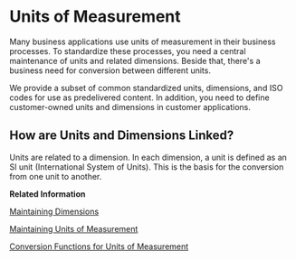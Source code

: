 <!-- loio8961c2c4cebf457f95fb080a736babdc -->

# Units of Measurement

Many business applications use units of measurement in their business processes. To standardize these processes, you need a central maintenance of units and related dimensions. Beside that, there's a business need for conversion between different units.

We provide a subset of common standardized units, dimensions, and ISO codes for use as predelivered content. In addition, you need to define customer-owned units and dimensions in customer applications.



<a name="loio8961c2c4cebf457f95fb080a736babdc__section_lwd_lw5_plb"/>

## How are Units and Dimensions Linked?

Units are related to a dimension. In each dimension, a unit is defined as an SI unit \(International System of Units\). This is the basis for the conversion from one unit to another.

**Related Information**  


[Maintaining Dimensions](Maintaining_Dimensions_834e1b9.md "Class CL_UOM_DIM_MAINTENANCE provides methods for maintaining a dimension.")

[Maintaining Units of Measurement](Maintaining_Units_of_Measurement_238be94.md "Class CL_UOM_MAINTENANCE provides methods for maintaining units of measurement.")

[Conversion Functions for Units of Measurement](Conversion_Functions_for_Units_of_Measurement_73109c6.md "Class CL_UOM_CONVERSION provides methods for simple conversion functions for units of measurement.")

